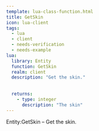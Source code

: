 ```yaml
---
template: lua-class-function.html
title: GetSkin
icon: lua-client
tags:
  - lua
  - client
  - needs-verification
  - needs-example
lua:
  library: Entity
  function: GetSkin
  realm: client
  description: "Get the skin."
  
  
  returns:
    - type: integer
      description: "The skin"
---
```


<div class="lua__search__keywords">
Entity:GetSkin &#x2013; Get the skin.
</div>
